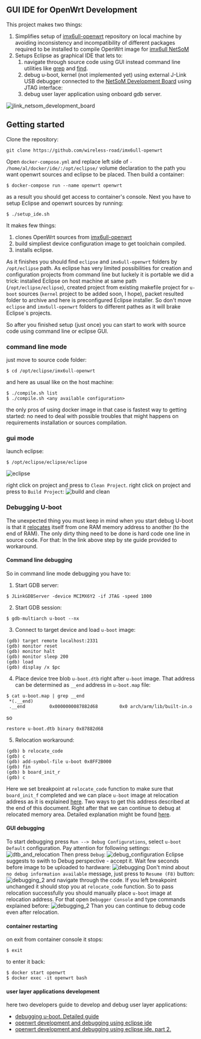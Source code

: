 ## GUI IDE for OpenWrt Development

This project makes two things:

1. Simplifies setup of [imx6ull-openwrt](https://github.com/wireless-road/imx6ull-openwrt) repository on local machine by avoiding inconsistency and incompatibility of different packages required to be installed to compile OpenWrt image for [imx6ull NetSoM](https://m2m-tele.com/product/netsom/)
2. Setups Eclipse as graphical IDE that lets to:
   1. navigate through source code using GUI instead command line utilities like [grep](https://man7.org/linux/man-pages/man1/grep.1.html) and [find](https://man7.org/linux/man-pages/man1/find.1.html).
   2. debug u-boot, kernel (not implemented yet) using external J-Link USB debugger connected to the [NetSoM Development Board](https://m2m-tele.com/product/imx6-development-board/) using JTAG interface:
   3. debug user layer application using onboard gdb server.

![jlink_netsom_development_board](./doc/jlink_netsom_dev_board.jpg "jlink + netsom")

## Getting started

Clone the repository:
```
git clone https://github.com/wireless-road/imx6ull-openwrt
```

Open `docker-compose.yml` and replace left side of `- /home/al/docker/ide/:/opt/eclipse/` volume declaration to the path you want openwrt sources and eclipse to be placed.
Then build a container:
```
$ docker-compose run --name openwrt openwrt
```
as a result you should get access to container's console. Next you have to setup Eclipse and openwrt sources by running:
```
$ ./setup_ide.sh
```
It makes few things:
1. clones OpenWrt sources from [imx6ull-openwrt](https://github.com/wireless-road/imx6ull-openwrt)
2. build simpliest device configuration image to get toolchain compiled.
3. installs eclipse.

As it finishes you should find `eclipse` and `imx6ull-openwrt` folders by `/opt/eclipse` path.
As eclipse has very limited possibilities for creation and configuration projects from command line but luckely it is portable we did a trick:
installed Eclipse on host machine at same path (`/opt/eclipse/eclipse`), created project from existing makefile project for `u-boot` sources (`kernel` project to be added soon, I hope), packet resulted folder to archive and here is preconfigured Eclipse installer. So don't move `eclipse` and `imx6ull-openwrt` folders to different pathes as it will brake Eclipse`s projects.

So after you finished setup (just once) you can start to work with source code using command line or eclipse GUI.

### command line mode

just move to source code folder:

```
$ cd /opt/eclipse/imx6ull-openwrt
```

and here as usual like on the host machine:
```
$ ./compile.sh list
$ ./compile.sh <any available configuration>
```

the only pros of using docker image in that case is fastest way to getting started: no need to deal with possible troubles that might happens on requirements installation or sources compilation.


### gui mode

launch eclipse:
```
$ /opt/eclipse/eclipse/eclipse
```

![eclipse](./doc/u-boot.png "u-boot")

right click on project and press to `Clean Project`.
right click on project and press to `Build Project`:
![build and clean](./doc/build_clean_project.png "u-boot")


### Debugging U-boot
The unexpected thing you must keep in mind when you start debug U-boot is that it [relocates](https://source.denx.de/u-boot/u-boot/blob/HEAD/doc/README.arm-relocation) itself from one RAM memory address to another (to the end of RAM).
The only dirty thing need to be done is hard code one line in source code. For that:
In the link above step by ste guide provided to workaround. 

#### Command line debugging
So in command line mode debugging you have to:
1. Start GDB server:
```
$ JLinkGDBServer -device MCIMX6Y2 -if JTAG -speed 1000
```
2. Start GDB session:
```
$ gdb-multiarch u-boot --nx
```
3. Connect to target device and load `u-boot` image:
```
(gdb) target remote localhost:2331
(gdb) monitor reset
(gdb) monitor halt
(gdb) monitor sleep 200
(gdb) load
(gdb) display /x $pc
```
4. Place device tree blob `u-boot.dtb` right after `u-boot` image. That address can be determined as `__end` address in `u-boot.map` file:
```
$ cat u-boot.map | grep __end
 *(.__end)
 .__end         0x0000000087882d68        0x0 arch/arm/lib/built-in.o
```
so 
```
restore u-boot.dtb binary 0x87882d68
```
5. Relocation workaround:
```
(gdb) b relocate_code
(gdb) c
(gdb) add-symbol-file u-boot 0x8FF2B000
(gdb) fin
(gdb) b board_init_r
(gdb) c
```
Here we set breakpoint at `relocate_code` function to make sure that `board_init_f` completed and we can place `u-boot` image at relocation address as it is explained [here](https://source.denx.de/u-boot/u-boot/blob/HEAD/doc/README.arm-relocation). Two ways to get this address described at the end of this document. Right after that we can continue to debug at relocated memory area. Detailed explanation might be found [here](https://m2m-tele.com/?p=1026&preview=true).

#### GUI debugging

To start debugging press `Run --> Debug Configurations`, select `u-boot Default` configuration.
Pay attention for following settings:
![dtb_and_relocation](./doc/u_boot_relocation_workaround.png "dtb_and_relocation")
Then press `Debug`:
![debug_configuration](./doc/debug_configuration.png "debug_configuration")
Eclipse suggests to swith to Debug perspective - accept it. Wait few seconds before image to be uploaded to hardware:
![debugging](./doc/debugging_1.png "debugging")
Don't mind about `no debug information available` message, just press to `Resume (F8)` button:
![debugging_2](./doc/debugging_2.png "debugging")
and navigate through the code. If you left breakpoint unchanged it should stop you at `relocate_code` function. So to pass relocation successfully you should manually place `u-boot` image at relocation address. For that open `Debugger Console` and type commands explained before:
![debugging_2](./doc/u_boot_relocation.png "relocation")
Than you can continue to debug code even after relocation.


#### container restarting

on exit from container console it stops:
```
$ exit
```

to enter it back:
```
$ docker start openwrt
$ docker exec -it openwrt bash
```

#### user layer applications development
here two developers guide to develop and debug user layer applications:
- [debugging u-boot. Detailed guide](https://m2m-tele.com/blog/2021/09/19/how-to-debug-u-boot/)
- [openwrt development and debugging using eclipse ide](https://m2m-tele.com/blog/2021/09/07/embedded-linux-development-and-remote-debugging-using-eclipse-ide/)
- [openwrt development and debugging using eclipse ide. part 2.](https://m2m-tele.com/blog/2021/09/07/embedded-linux-development-and-remote-debugging-using-eclipse-ide-part-2/)

